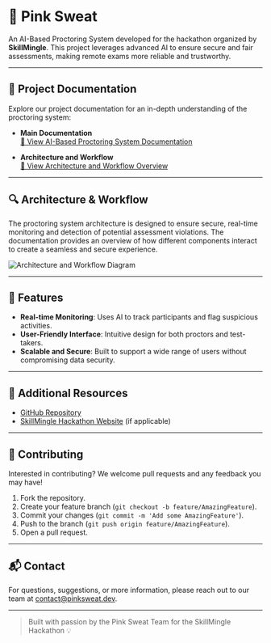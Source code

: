 # 🌸 Pink Sweat

An AI-Based Proctoring System developed for the hackathon organized by **SkillMingle**. This project leverages advanced AI to ensure secure and fair assessments, making remote exams more reliable and trustworthy.

---

## 📄 Project Documentation

Explore our project documentation for an in-depth understanding of the proctoring system:

- **Main Documentation**  
  [📘 View AI-Based Proctoring System Documentation](https://github.com/Hiteshydv001/Pink_sweat/blob/main/AI-Based-Proctoring-System-For-Secure-Assesments_pink_sweat_team.pdf)

- **Architecture and Workflow**  
  [📐 View Architecture and Workflow Overview](https://github.com/Hiteshydv001/Pink_sweat/blob/main/Architecture%20and%20Workflow%20Overview.pdf)

---

## 🔍 Architecture & Workflow

The proctoring system architecture is designed to ensure secure, real-time monitoring and detection of potential assessment violations. The documentation provides an overview of how different components interact to create a seamless and secure experience.

![Architecture and Workflow Diagram](https://github.com/Hiteshydv001/Pink_sweat/blob/main/architecture-diagram.png)

---

## 🚀 Features

- **Real-time Monitoring**: Uses AI to track participants and flag suspicious activities.
- **User-Friendly Interface**: Intuitive design for both proctors and test-takers.
- **Scalable and Secure**: Built to support a wide range of users without compromising data security.

---

## 📂 Additional Resources

- [GitHub Repository](https://github.com/Hiteshydv001/Pink_sweat)
- [SkillMingle Hackathon Website](https://www.skillmingle.com/hackathon) (if applicable)

---

## 🤝 Contributing

Interested in contributing? We welcome pull requests and any feedback you may have!

1. Fork the repository.
2. Create your feature branch (`git checkout -b feature/AmazingFeature`).
3. Commit your changes (`git commit -m 'Add some AmazingFeature'`).
4. Push to the branch (`git push origin feature/AmazingFeature`).
5. Open a pull request.

---

## 📬 Contact

For questions, suggestions, or more information, please reach out to our team at [contact@pinksweat.dev](mailto:contact@pinksweat.dev).

---

> Built with passion by the Pink Sweat Team for the SkillMingle Hackathon 💡
